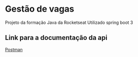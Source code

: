 # Gestão de vagas

Projeto da formação Java da Rocketseat Utilizado spring boot 3

## Link para a documentação da api

[Postman](https://documenter.getpostman.com/view/10183183/2sA3Bszoo9)
